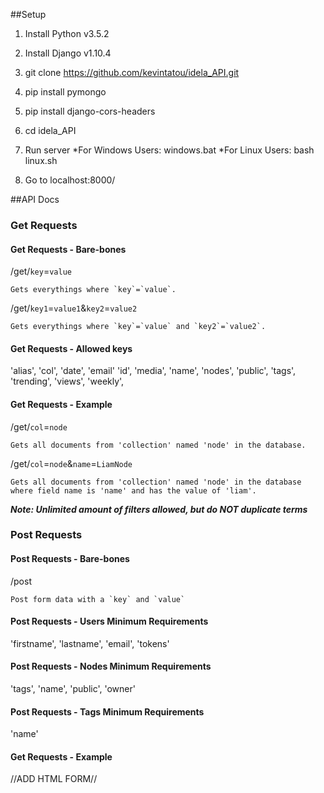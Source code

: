 ##Setup
1. Install Python v3.5.2
2. Install Django v1.10.4
3. git clone https://github.com/kevintatou/idela_API.git
4. pip install pymongo
5. pip install django-cors-headers
6. cd idela_API

7. Run server
  *For Windows Users: windows.bat
  *For Linux Users: bash linux.sh

8. Go to localhost:8000/

##API Docs
### Get Requests
#### Get Requests - Bare-bones
/get/`key`=`value` 
```
Gets everythings where `key`=`value`.
```
/get/`key1`=`value1`&`key2`=`value2`
```
Gets everythings where `key`=`value` and `key2`=`value2`.
```
#### Get Requests - Allowed keys
'alias',
'col',
'date',
'email'
'id',
'media',
'name',
'nodes',
'public',
'tags',
'trending',
'views',
'weekly',
#### Get Requests - Example
/get/`col`=`node`
```
Gets all documents from 'collection' named 'node' in the database.
```
/get/`col`=`node`&`name`=`LiamNode`
```
Gets all documents from 'collection' named 'node' in the database 
where field name is 'name' and has the value of 'liam'.
```
***Note: Unlimited amount of filters allowed, but do NOT duplicate terms***

### Post Requests
#### Post Requests - Bare-bones
/post
```
Post form data with a `key` and `value` 
```
#### Post Requests - Users Minimum Requirements
'firstname',
'lastname',
'email',
'tokens'
#### Post Requests - Nodes Minimum Requirements
'tags',
'name',
'public',
'owner'
#### Post Requests - Tags Minimum Requirements
'name'
#### Get Requests - Example
//ADD HTML FORM//